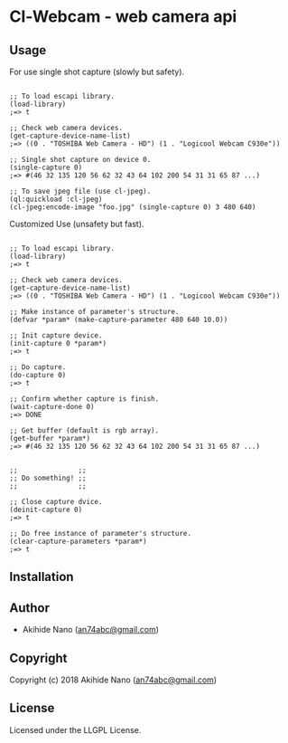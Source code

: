 # Cl-Webcam - web camera api

## Usage

For use single shot capture (slowly but safety).
```common-lisp

;; To load escapi library.
(load-library)
;=> t

;; Check web camera devices.
(get-capture-device-name-list)
;=> ((0 . "TOSHIBA Web Camera - HD") (1 . "Logicool Webcam C930e"))

;; Single shot capture on device 0.
(single-capture 0)
;=> #(46 32 135 120 56 62 32 43 64 102 200 54 31 31 65 87 ...)

;; To save jpeg file (use cl-jpeg).
(ql:quickload :cl-jpeg)
(cl-jpeg:encode-image "foo.jpg" (single-capture 0) 3 480 640)

```

Customized Use (unsafety but fast).
```common-lisp

;; To load escapi library.
(load-library)
;=> t

;; Check web camera devices.
(get-capture-device-name-list)
;=> ((0 . "TOSHIBA Web Camera - HD") (1 . "Logicool Webcam C930e"))

;; Make instance of parameter's structure.
(defvar *param* (make-capture-parameter 480 640 10.0))

;; Init capture device.
(init-capture 0 *param*)
;=> t

;; Do capture.
(do-capture 0)
;=> t

;; Confirm whether capture is finish.
(wait-capture-done 0)
;=> DONE

;; Get buffer (default is rgb array).
(get-buffer *param*)
;=> #(46 32 135 120 56 62 32 43 64 102 200 54 31 31 65 87 ...)


;;               ;;
;; Do something! ;;
;;               ;;

;; Close capture dvice.
(deinit-capture 0)
;=> t

;; Do free instance of parameter's structure.
(clear-capture-parameters *param*)
;=> t

```

## Installation

## Author

* Akihide Nano (an74abc@gmail.com)

## Copyright

Copyright (c) 2018 Akihide Nano (an74abc@gmail.com)

## License

Licensed under the LLGPL License.
